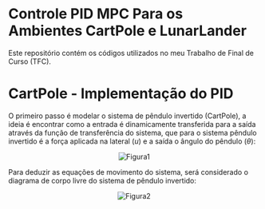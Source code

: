 # Controle PID MPC Para os Ambientes CartPole e LunarLander

 Este repositório contém os códigos utilizados no meu Trabalho de Final de Curso (TFC). 

 # CartPole - Implementação do PID

  O primeiro passo é modelar o sistema de pêndulo invertido (CartPole), a ideia é encontrar como a entrada é dinamicamente transferida para a saída através da função de transferência do sistema, que para o sistema pêndulo invertido é a força aplicada na lateral ($u$) e a saída o ângulo do pêndulo ($\theta$):

<p align="center">
  <img src="https://github.com/GabrielBuenoLeandro/Controle_PID_MPC_CartPole_e_LunarLander/assets/89855274/5b909e59-ac82-4594-8147-c86c43f08cd0" alt="Figura1">
</p>

Para deduzir as equações de movimento do sistema, será considerado o diagrama de corpo livre do sistema de pêndulo invertido:

<p align="center">
  <img src="https://github.com/GabrielBuenoLeandro/Controle_PID_MPC_CartPole_e_LunarLander/assets/89855274/b090f698-71ce-40e3-9e8a-f6f44d95741d
" alt="Figura2">
</p>


